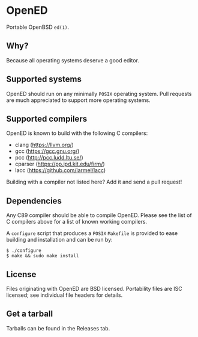 # OpenED
Portable OpenBSD `ed(1)`.
## Why?
Because all operating systems deserve a good editor.
## Supported systems
OpenED should run on any minimally `POSIX` operating system.
Pull requests are much appreciated to support more operating systems.
## Supported compilers
OpenED is known to build with the following C compilers:
* clang (https://llvm.org/)
* gcc (https://gcc.gnu.org/)
* pcc (http://pcc.ludd.ltu.se/)
* cparser (https://pp.ipd.kit.edu/firm/)
* lacc (https://github.com/larmel/lacc)

Building with a compiler not listed here? Add it and send a pull request!
## Dependencies
Any C89 compiler should be able to compile OpenED. Please see the
list of C compilers above for a list of known working compilers.

A `configure` script that produces a `POSIX` `Makefile` is provided to
ease building and installation and can be run by:
```
$ ./configure
$ make && sudo make install
```
## License
Files originating with OpenED are BSD licensed.
Portability files are ISC licensed; see individual file headers
for details.
## Get a tarball
Tarballs can be found in the Releases tab.

